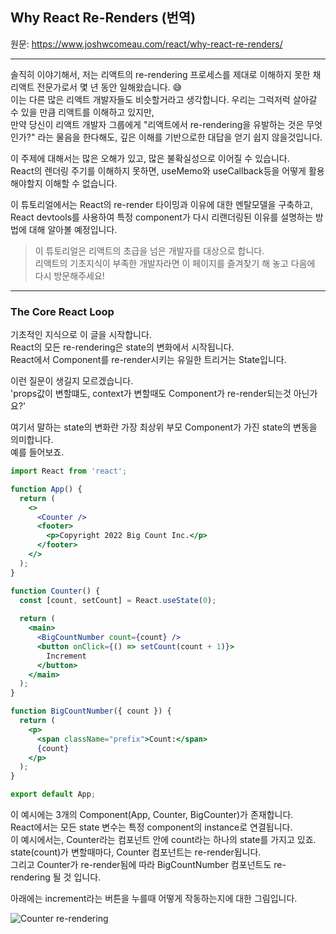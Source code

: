 ## Why React Re-Renders (번역)

원문: https://www.joshwcomeau.com/react/why-react-re-renders/

---

솔직히 이야기해서, 저는 리액트의 re-rendering 프로세스를 제대로 이해하지 못한 채
리액트 전문가로서 몇 년 동안 일해왔습니다. 😅     
이는 다른 많은 리액트 개발자들도 비슷할거라고 생각합니다. 우리는 그럭저럭 살아갈 수 있을 만큼 리액트를 이해하고 있지만,   
만약 당신이 리액트 개발자 그룹에게 "리액트에서 re-rendering을 유발하는 것은 무엇인가?" 라는 물음을 한다해도, 
깊은 이해를 기반으로한 대답을 얻기 쉽지 않을것입니다.   

이 주제에 대해서는 많은 오해가 있고, 많은 불확실성으로 이어질 수 있습니다.   
React의 렌더링 주기를 이해하지 못하면, useMemo와 useCallback등을 어떻게 활용해야할지 이해할 수 없습니다.     
    
이 튜토리얼에서는 React의 re-render 타이밍과 이유에 대한 멘탈모델을 구축하고,   
React devtools를 사용하여 특정 component가 다시 리랜더링된 이유를 설명하는 방법에 대해 알아볼 예정입니다.    

> 이 튜토리얼은 리액트의 초급을 넘은 개발자를 대상으로 합니다.      
> 리액트의 기초지식이 부족한 개발자라면 이 페이지를 즐겨찾기 해 놓고 다음에 다시 방문해주세요!

---   

### The Core React Loop
    
기초적인 지식으로 이 글을 시작합니다.    
React의 모든 re-rendering은 state의 변화에서 시작됩니다.   
React에서 Component를 re-render시키는 유일한 트리거는 State입니다.     

이런 질문이 생길지 모르겠습니다.    
'props값이 변할떄도, context가 변할때도 Component가 re-render되는것 아닌가요?'        

여기서 말하는 state의 변화란 가장 최상위 부모 Component가 가진 state의 변동을 의미합니다.   
예를 들어보죠.   



```jsx
import React from 'react';

function App() {
  return (
    <>
      <Counter />
      <footer>
        <p>Copyright 2022 Big Count Inc.</p>
      </footer>
    </>
  );
}

function Counter() {
  const [count, setCount] = React.useState(0);
  
  return (
    <main>
      <BigCountNumber count={count} />
      <button onClick={() => setCount(count + 1)}>
        Increment
      </button>
    </main>
  );
}

function BigCountNumber({ count }) {
  return (
    <p>
      <span className="prefix">Count:</span>
      {count}
    </p>
  );
}

export default App;
```

이 예시에는 3개의 Component(App, Counter, BigCounter)가 존재합니다.       
React에서는 모든 state 변수는 특정 component의 instance로 연결됩니다.       
이 예시에서는, Counter라는 컴포넌트 안에 count라는 하나의 state를 가지고 있죠.      
state(count)가 변할때마다, Counter 컴포넌트는 re-render됩니다.     
그리고 Counter가 re-render됨에 따라 BigCountNumber 컴포넌트도 re-rendering 될 것 입니다.     

아래에는 increment라는 버튼을 누를때 어떻게 작동하는지에 대한 그림입니다.    

![Counter re-rendering](https://eumericano.s3.ap-northeast-2.amazonaws.com/dev/re-render/counter1.jpg "Counter re-rendering")



